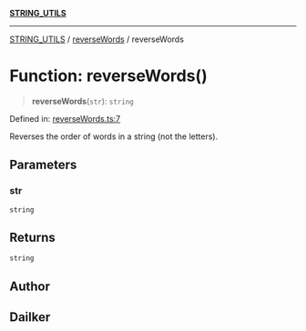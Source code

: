[**STRING_UTILS**](../../README.md)

***

[STRING_UTILS](../../README.md) / [reverseWords](../README.md) / reverseWords

# Function: reverseWords()

> **reverseWords**(`str`): `string`

Defined in: [reverseWords.ts:7](https://github.com/dailker/everyutil/blob/c55c841d32caf5da88acfcc363073946269cfe27/src/string/reverseWords.ts#L7)

Reverses the order of words in a string (not the letters).

## Parameters

### str

`string`

## Returns

`string`

## Author

## Dailker
